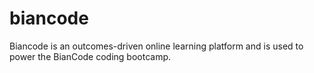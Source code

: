 # biancode

Biancode is an outcomes-driven online learning platform and is used to power the BianCode coding bootcamp.
